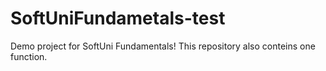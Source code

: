 # SoftUniFundametals-test

Demo project for SoftUni Fundamentals!
This repository also conteins one function.